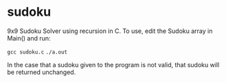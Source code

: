 # sudoku
9x9 Sudoku Solver using recursion in C. To use, edit the Sudoku array in Main() and run:

`gcc sudoku.c`
`./a.out`

In the case that a sudoku given to the program is not valid, that sudoku will be returned unchanged.


